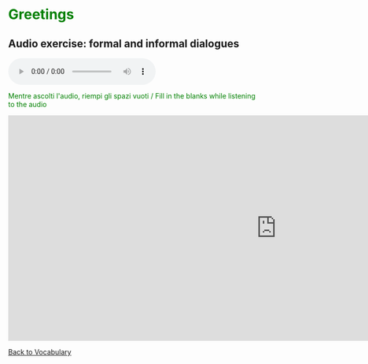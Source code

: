 <h1 style="color:green;"> Greetings </h1>

<h2 style:="colour:green;"> Audio exercise: formal and informal dialogues </h2>

<audio controls>
 
  <source src="http://oneworlditaliano.com/audio_in_italiano/dialoghi_in_italiano/incontri.mp3" type="audio/mpeg">
Your browser does not support the audio element.
</audio>

<p style="color:green;"> Mentre ascolti l'audio, riempi gli spazi vuoti / Fill in the blanks while listening to the audio </p>
 
<iframe src="https://h5p.org/h5p/embed/401520" width="1090" height="458" frameborder="0" allowfullscreen="allowfullscreen"></iframe><script src="https://h5p.org/sites/all/modules/h5p/library/js/h5p-resizer.js" charset="UTF-8"></script>


<p> 
<a style="float:left;" href="vocabulary.html" class="btn2"> Back to Vocabulary</a>
</p>
<div style="clear:both;"> </div>
